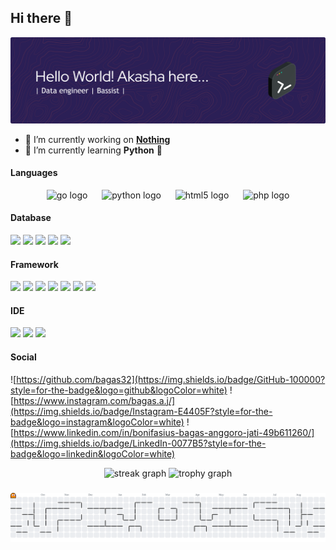 ## Hi there 👋
![akasha](img/github-header-banner.png)
<!--
**bagas32/bagas32** is a ✨ _special_ ✨ repository because its `README.md` (this file) appears on your GitHub profile.

Here are some ideas to get you started:

- 🔭 I’m currently working on ...
- 🌱 I’m currently learning ...
- 👯 I’m looking to collaborate on ...
- 🤔 I’m looking for help with ...
- 💬 Ask me about ...
- 📫 How to reach me: ...
- 😄 Pronouns: ...
- ⚡ Fun fact: ...
-->
- 🔭 I’m currently working on [**Nothing**](https://en.wikipedia.org/wiki/Nothing#:~:text=Nothing%2C%20no%2Dthing%2C%20or,for%20nothing%20to%20%22exist%22.)
- 🌱 I’m currently learning **Python** 🐍

#### Languages
<div align="center">
  <img src="https://skillicons.dev/icons?i=go" height="60" alt="go logo"  />
  <img width="15" />
  <img src="https://skillicons.dev/icons?i=py" height="60" alt="python logo"  />
  <img width="15" />
  <img src="https://skillicons.dev/icons?i=html" height="60" alt="html5 logo"  />
  <img width="15" />
  <img src="https://skillicons.dev/icons?i=php" height="60" alt="php logo"  />
</div>

#### Database
<img src="https://img.shields.io/badge/MySQL-005C84?style=for-the-badge&logo=mysql&logoColor=white" />
<img src="https://img.shields.io/badge/Oracle-F80000?style=for-the-badge&logo=Oracle&logoColor=white" />
<img src="https://img.shields.io/badge/phpmyadmin-6C78AF?style=for-the-badge&logo=phpmyadmin&logoColor=white" />
<img src="https://img.shields.io/badge/PostgreSQL-316192?style=for-the-badge&logo=postgresql&logoColor=white" />
<img src="https://img.shields.io/badge/redis-%23DD0031.svg?&style=for-the-badge&logo=redis&logoColor=white" />

#### Framework
<img src="https://img.shields.io/badge/Apache-D22128?style=for-the-badge&logo=Apache&logoColor=white" />
<img src="https://img.shields.io/badge/Apache_Spark-FFFFFF?style=for-the-badge&logo=apachespark&logoColor=#E35A16" />
<img src="https://img.shields.io/badge/Bootstrap-563D7C?style=for-the-badge&logo=bootstrap&logoColor=white" />
<img src="https://img.shields.io/badge/Codeigniter-EF4223?style=for-the-badge&logo=codeigniter&logoColor=white" />
<img src="https://img.shields.io/badge/Laravel-FF2D20?style=for-the-badge&logo=laravel&logoColor=white" />
<img src="https://img.shields.io/badge/Markdown-000000?style=for-the-badge&logo=markdown&logoColor=white" />
<img src="https://img.shields.io/badge/Xampp-F37623?style=for-the-badge&logo=xampp&logoColor=white" />

#### IDE
<img src="https://img.shields.io/badge/Colab-F9AB00?style=for-the-badge&logo=googlecolab&color=525252" />
<img src="https://img.shields.io/badge/sublime_text-%23575757.svg?&style=for-the-badge&logo=sublime-text&logoColor=important" />
<img src="https://img.shields.io/badge/VSCode-0078D4?style=for-the-badge&logo=visual%20studio%20code&logoColor=white" />



#### Social
![https://github.com/bagas32](https://img.shields.io/badge/GitHub-100000?style=for-the-badge&logo=github&logoColor=white) ![https://www.instagram.com/bagas.a.j/](https://img.shields.io/badge/Instagram-E4405F?style=for-the-badge&logo=instagram&logoColor=white) ![https://www.linkedin.com/in/bonifasius-bagas-anggoro-jati-49b611260/](https://img.shields.io/badge/LinkedIn-0077B5?style=for-the-badge&logo=linkedin&logoColor=white)



<div align="center">
  <img src="https://streak-stats.demolab.com?user=bagas32&locale=en&mode=daily&theme=dracula&hide_border=false&border_radius=5&order=3" height="150" alt="streak graph"  />
  <img src="https://github-profile-trophy.vercel.app?username=bagas32&theme=dracula&column=-1&row=1&margin-w=8&margin-h=8&no-bg=false&no-frame=false&order=4" height="150" alt="trophy graph"  />
</div>

###

<picture>
  <source media="(prefers-color-scheme: dark)" srcset="https://raw.githubusercontent.com/bagas32/bagas32/output/pacman-contribution-graph-dark.svg">
  <source media="(prefers-color-scheme: light)" srcset="https://raw.githubusercontent.com/bagas32/bagas32/output/pacman-contribution-graph.svg">
  <img alt="pacman contribution graph" src="https://raw.githubusercontent.com/bagas32/bagas32/output/pacman-contribution-graph.svg">
</picture>

###